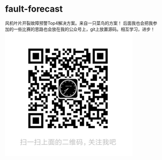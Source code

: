 # fault-forecast
风机叶片开裂故障预警Top4解决方案。来自一只菜鸟的方案！
后面我也会把我参加的一些比赛的思路也会放在我的公众号上，git上放置源码。相互学习，进步！
![Image text](https://github.com/whoami-zy/MyBlog/blob/master/whoamiBlog/%E5%85%AC%E4%BC%97%E5%8F%B7.png)
